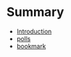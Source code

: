# Summary

* [Introduction](README.md)
* [polls](contents/polls.md)
* [bookmark](contents/bookmark.md)



